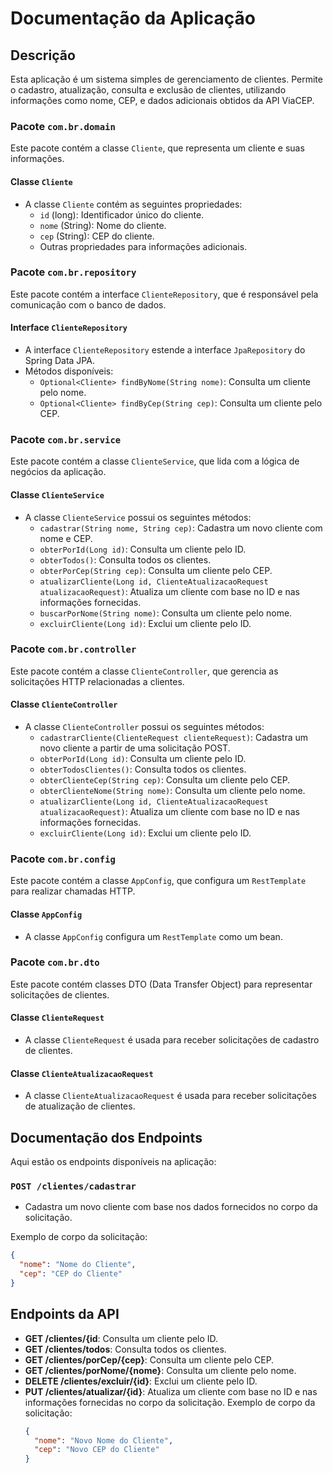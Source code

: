 # Documentação da Aplicação

## Descrição
Esta aplicação é um sistema simples de gerenciamento de clientes. Permite o cadastro, atualização, consulta e exclusão de clientes, utilizando informações como nome, CEP, e dados adicionais obtidos da API ViaCEP.

### Pacote `com.br.domain`
Este pacote contém a classe `Cliente`, que representa um cliente e suas informações.

#### Classe `Cliente`
- A classe `Cliente` contém as seguintes propriedades:
  - `id` (long): Identificador único do cliente.
  - `nome` (String): Nome do cliente.
  - `cep` (String): CEP do cliente.
  - Outras propriedades para informações adicionais.

### Pacote `com.br.repository`
Este pacote contém a interface `ClienteRepository`, que é responsável pela comunicação com o banco de dados.

#### Interface `ClienteRepository`
- A interface `ClienteRepository` estende a interface `JpaRepository` do Spring Data JPA.
- Métodos disponíveis:
  - `Optional<Cliente> findByNome(String nome)`: Consulta um cliente pelo nome.
  - `Optional<Cliente> findByCep(String cep)`: Consulta um cliente pelo CEP.

### Pacote `com.br.service`
Este pacote contém a classe `ClienteService`, que lida com a lógica de negócios da aplicação.

#### Classe `ClienteService`
- A classe `ClienteService` possui os seguintes métodos:
  - `cadastrar(String nome, String cep)`: Cadastra um novo cliente com nome e CEP.
  - `obterPorId(Long id)`: Consulta um cliente pelo ID.
  - `obterTodos()`: Consulta todos os clientes.
  - `obterPorCep(String cep)`: Consulta um cliente pelo CEP.
  - `atualizarCliente(Long id, ClienteAtualizacaoRequest atualizacaoRequest)`: Atualiza um cliente com base no ID e nas informações fornecidas.
  - `buscarPorNome(String nome)`: Consulta um cliente pelo nome.
  - `excluirCliente(Long id)`: Exclui um cliente pelo ID.

### Pacote `com.br.controller`
Este pacote contém a classe `ClienteController`, que gerencia as solicitações HTTP relacionadas a clientes.

#### Classe `ClienteController`
- A classe `ClienteController` possui os seguintes métodos:
  - `cadastrarCliente(ClienteRequest clienteRequest)`: Cadastra um novo cliente a partir de uma solicitação POST.
  - `obterPorId(Long id)`: Consulta um cliente pelo ID.
  - `obterTodosClientes()`: Consulta todos os clientes.
  - `obterClienteCep(String cep)`: Consulta um cliente pelo CEP.
  - `obterClienteNome(String nome)`: Consulta um cliente pelo nome.
  - `atualizarCliente(Long id, ClienteAtualizacaoRequest atualizacaoRequest)`: Atualiza um cliente com base no ID e nas informações fornecidas.
  - `excluirCliente(Long id)`: Exclui um cliente pelo ID.

### Pacote `com.br.config`
Este pacote contém a classe `AppConfig`, que configura um `RestTemplate` para realizar chamadas HTTP.

#### Classe `AppConfig`
- A classe `AppConfig` configura um `RestTemplate` como um bean.

### Pacote `com.br.dto`
Este pacote contém classes DTO (Data Transfer Object) para representar solicitações de clientes.

#### Classe `ClienteRequest`
- A classe `ClienteRequest` é usada para receber solicitações de cadastro de clientes.

#### Classe `ClienteAtualizacaoRequest`
- A classe `ClienteAtualizacaoRequest` é usada para receber solicitações de atualização de clientes.

## Documentação dos Endpoints
Aqui estão os endpoints disponíveis na aplicação:

### `POST /clientes/cadastrar`
- Cadastra um novo cliente com base nos dados fornecidos no corpo da solicitação.

Exemplo de corpo da solicitação:
```json
{
  "nome": "Nome do Cliente",
  "cep": "CEP do Cliente"
}
```


## Endpoints da API

- **GET /clientes/{id**: Consulta um cliente pelo ID.
- **GET /clientes/todos**: Consulta todos os clientes.
- **GET /clientes/porCep/{cep}**: Consulta um cliente pelo CEP.
- **GET /clientes/porNome/{nome}**: Consulta um cliente pelo nome.
- **DELETE /clientes/excluir/{id}**: Exclui um cliente pelo ID.
- **PUT /clientes/atualizar/{id}**: Atualiza um cliente com base no ID e nas informações fornecidas no corpo da solicitação. Exemplo de corpo da solicitação:
  ```json
  {
    "nome": "Novo Nome do Cliente",
    "cep": "Novo CEP do Cliente"
  }

